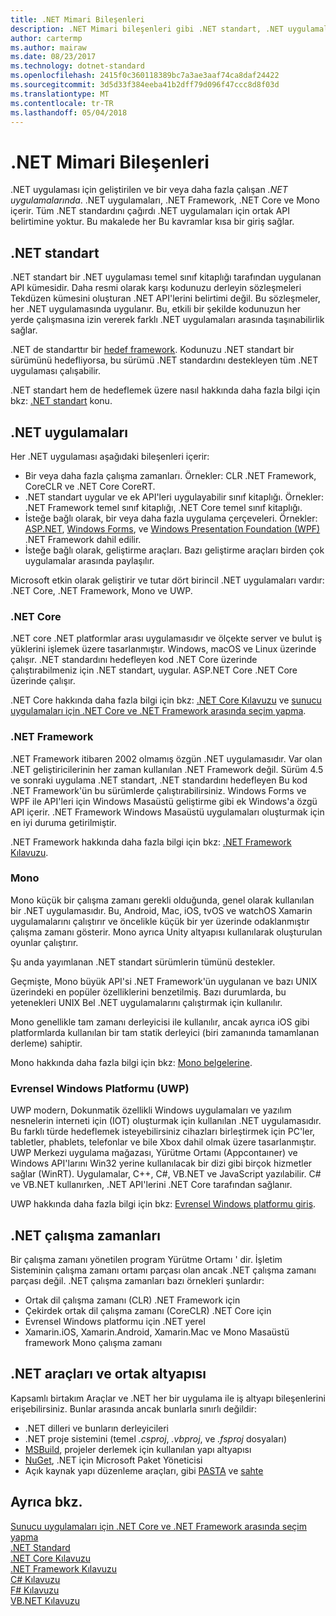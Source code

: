 ```yaml
---
title: .NET Mimari Bileşenleri
description: .NET Mimari bileşenleri gibi .NET standart, .NET uygulamaları, .NET çalışma zamanları ve araçları açıklanmaktadır.
author: cartermp
ms.author: mairaw
ms.date: 08/23/2017
ms.technology: dotnet-standard
ms.openlocfilehash: 2415f0c360118389bc7a3ae3aaf74ca8daf24422
ms.sourcegitcommit: 3d5d33f384eeba41b2dff79d096f47ccc8d8f03d
ms.translationtype: MT
ms.contentlocale: tr-TR
ms.lasthandoff: 05/04/2018
---
```

# <a name="net-architectural-components"></a>.NET Mimari Bileşenleri

.NET uygulaması için geliştirilen ve bir veya daha fazla çalışan *.NET uygulamalarında*.  .NET uygulamaları, .NET Framework, .NET Core ve Mono içerir. Tüm .NET standardını çağırdı .NET uygulamaları için ortak API belirtimine yoktur. Bu makalede her Bu kavramlar kısa bir giriş sağlar.

## <a name="net-standard"></a>.NET standart

.NET standart bir .NET uygulaması temel sınıf kitaplığı tarafından uygulanan API kümesidir. Daha resmi olarak karşı kodunuzu derleyin sözleşmeleri Tekdüzen kümesini oluşturan .NET API'lerini belirtimi değil. Bu sözleşmeler, her .NET uygulamasında uygulanır. Bu, etkili bir şekilde kodunuzun her yerde çalışmasına izin vererek farklı .NET uygulamaları arasında taşınabilirlik sağlar.

.NET de standarttır bir [hedef framework](glossary.md#target-framework). Kodunuzu .NET standart bir sürümünü hedefliyorsa, bu sürümü .NET standardını destekleyen tüm .NET uygulaması çalışabilir.

.NET standart hem de hedeflemek üzere nasıl hakkında daha fazla bilgi için bkz: [.NET standart](net-standard.md) konu.

## <a name="net-implementations"></a>.NET uygulamaları

Her .NET uygulaması aşağıdaki bileşenleri içerir:

- Bir veya daha fazla çalışma zamanları. Örnekler: CLR .NET Framework, CoreCLR ve .NET Core CoreRT.
- .NET standart uygular ve ek API'leri uygulayabilir sınıf kitaplığı. Örnekler: .NET Framework temel sınıf kitaplığı, .NET Core temel sınıf kitaplığı.
- İsteğe bağlı olarak, bir veya daha fazla uygulama çerçeveleri. Örnekler: [ASP.NET](https://www.asp.net/), [Windows Forms](../framework/winforms/windows-forms-overview.md), ve [Windows Presentation Foundation (WPF)](../framework/wpf/index.md) .NET Framework dahil edilir.
- İsteğe bağlı olarak, geliştirme araçları. Bazı geliştirme araçları birden çok uygulamalar arasında paylaşılır.

Microsoft etkin olarak geliştirir ve tutar dört birincil .NET uygulamaları vardır: .NET Core, .NET Framework, Mono ve UWP.

### <a name="net-core"></a>.NET Core

.NET core .NET platformlar arası uygulamasıdır ve ölçekte server ve bulut iş yüklerini işlemek üzere tasarlanmıştır. Windows, macOS ve Linux üzerinde çalışır. .NET standardını hedefleyen kod .NET Core üzerinde çalıştırabilmeniz için .NET standart, uygular. ASP.NET Core .NET Core üzerinde çalışır. 

.NET Core hakkında daha fazla bilgi için bkz: [.NET Core Kılavuzu](../core/index.md) ve [sunucu uygulamaları için .NET Core ve .NET Framework arasında seçim yapma](choosing-core-framework-server.md).

### <a name="net-framework"></a>.NET Framework

.NET Framework itibaren 2002 olmamış özgün .NET uygulamasıdır. Var olan .NET geliştiricilerinin her zaman kullanılan .NET Framework değil. Sürüm 4.5 ve sonraki uygulama .NET standart, .NET standardını hedefleyen Bu kod .NET Framework'ün bu sürümlerde çalıştırabilirsiniz. Windows Forms ve WPF ile API'leri için Windows Masaüstü geliştirme gibi ek Windows'a özgü API içerir. .NET Framework Windows Masaüstü uygulamaları oluşturmak için en iyi duruma getirilmiştir.

.NET Framework hakkında daha fazla bilgi için bkz: [.NET Framework Kılavuzu](../framework/index.md).

### <a name="mono"></a>Mono

Mono küçük bir çalışma zamanı gerekli olduğunda, genel olarak kullanılan bir .NET uygulamasıdır. Bu, Android, Mac, iOS, tvOS ve watchOS Xamarin uygulamalarını çalıştırır ve öncelikle küçük bir yer üzerinde odaklanmıştır çalışma zamanı gösterir. Mono ayrıca Unity altyapısı kullanılarak oluşturulan oyunlar çalıştırır.

Şu anda yayımlanan .NET standart sürümlerin tümünü destekler.

Geçmişte, Mono büyük API'si .NET Framework'ün uygulanan ve bazı UNIX üzerindeki en popüler özelliklerini benzetilmiş. Bazı durumlarda, bu yetenekleri UNIX Bel .NET uygulamalarını çalıştırmak için kullanılır.

Mono genellikle tam zamanı derleyicisi ile kullanılır, ancak ayrıca iOS gibi platformlarda kullanılan bir tam statik derleyici (biri zamanında tamamlanan derleme) sahiptir.

Mono hakkında daha fazla bilgi için bkz: [Mono belgelerine](https://www.mono-project.com/docs/).

### <a name="universal-windows-platform-uwp"></a>Evrensel Windows Platformu (UWP)

UWP modern, Dokunmatik özellikli Windows uygulamaları ve yazılım nesnelerin interneti için (IOT) oluşturmak için kullanılan .NET uygulamasıdır. Bu farklı türde hedeflemek isteyebilirsiniz cihazları birleştirmek için PC'ler, tabletler, phablets, telefonlar ve bile Xbox dahil olmak üzere tasarlanmıştır. UWP Merkezi uygulama mağazası, Yürütme Ortamı (Appcontaıner) ve Windows API'larını Win32 yerine kullanılacak bir dizi gibi birçok hizmetler sağlar (WinRT). Uygulamalar, C++, C#, VB.NET ve JavaScript yazılabilir. C# ve VB.NET kullanırken, .NET API'lerini .NET Core tarafından sağlanır.

UWP hakkında daha fazla bilgi için bkz: [Evrensel Windows platformu giriş](https://docs.microsoft.com/windows/uwp/get-started/universal-application-platform-guide).

## <a name="net-runtimes"></a>.NET çalışma zamanları

Bir çalışma zamanı yönetilen program Yürütme Ortamı ' dir. İşletim Sisteminin çalışma zamanı ortamı parçası olan ancak .NET çalışma zamanı parçası değil. .NET çalışma zamanları bazı örnekleri şunlardır:
 
 - Ortak dil çalışma zamanı (CLR) .NET Framework için
 - Çekirdek ortak dil çalışma zamanı (CoreCLR) .NET Core için
 - Evrensel Windows platformu için .NET yerel 
 - Xamarin.iOS, Xamarin.Android, Xamarin.Mac ve Mono Masaüstü framework Mono çalışma zamanı

## <a name="net-tooling-and-common-infrastructure"></a>.NET araçları ve ortak altyapısı

Kapsamlı birtakım Araçlar ve .NET her bir uygulama ile iş altyapı bileşenlerini erişebilirsiniz. Bunlar arasında ancak bunlarla sınırlı değildir:

- .NET dilleri ve bunların derleyicileri
- .NET proje sistemini (temel *.csproj*, *.vbproj*, ve *.fsproj* dosyaları)
- [MSBuild](/visualstudio/msbuild/msbuild), projeler derlemek için kullanılan yapı altyapısı
- [NuGet](/nuget/), .NET için Microsoft Paket Yöneticisi
- Açık kaynak yapı düzenleme araçları, gibi [PASTA](https://cakebuild.net/) ve [sahte](https://fake.build/)

## <a name="see-also"></a>Ayrıca bkz.
[Sunucu uygulamaları için .NET Core ve .NET Framework arasında seçim yapma](choosing-core-framework-server.md)   
[.NET Standard](net-standard.md)  
[.NET Core Kılavuzu](../core/index.md)  
[.NET Framework Kılavuzu](../framework/index.md)  
[C# Kılavuzu](../csharp/index.md)  
[F# Kılavuzu](../fsharp/index.md)  
[VB.NET Kılavuzu](../visual-basic/index.md)  

